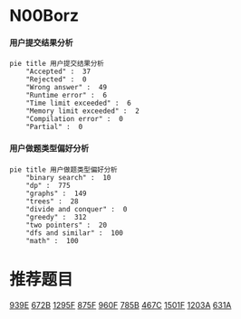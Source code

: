 # N00Borz

<!-- tabs:start -->



#### **用户提交结果分析**

```mermaid
pie title 用户提交结果分析
    "Accepted" :  37
    "Rejected" :  0
    "Wrong answer" :  49
    "Runtime error" :  6
    "Time limit exceeded" :  6
    "Memory limit exceeded" :  2
    "Compilation error" :  0
    "Partial" :  0
```

#### **用户做题类型偏好分析**

```mermaid
pie title 用户做题类型偏好分析
    "binary search" :  10
    "dp" :  775
    "graphs" :  149
    "trees" :  28
    "divide and conquer" :  0
    "greedy" :  312
    "two pointers" :  20
    "dfs and similar" :  100
    "math" :  100
```



<!-- tabs:end -->
# 推荐题目
[939E](https://codeforces.com/contest/939/problem/E)
[672B](https://codeforces.com/contest/672/problem/B)
[1295F](https://codeforces.com/contest/1295/problem/F)
[875F](https://codeforces.com/contest/875/problem/F)
[960F](https://codeforces.com/contest/960/problem/F)
[785B](https://codeforces.com/contest/785/problem/B)
[467C](https://codeforces.com/contest/467/problem/C)
[1501F](https://codeforces.com/contest/1501/problem/F)
[1203A](https://codeforces.com/contest/1203/problem/A)
[631A](https://codeforces.com/contest/631/problem/A)
